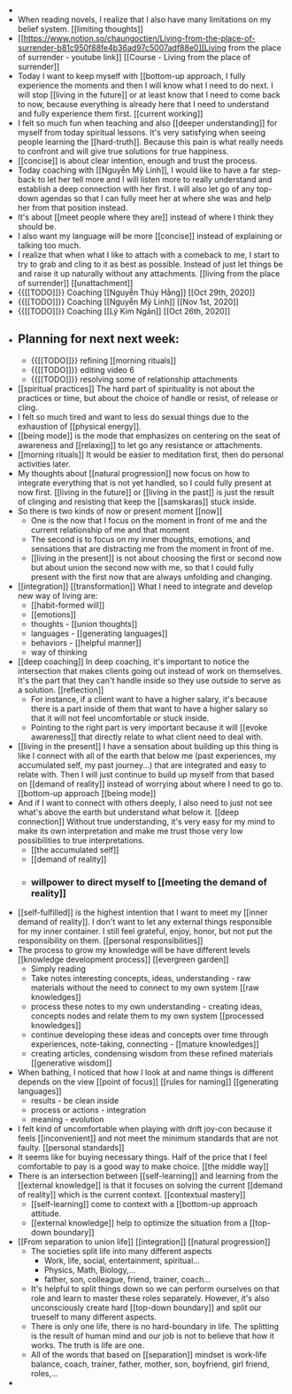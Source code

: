 - 
- When reading novels, I realize that I also have many
limitations on my belief system. [[limiting thoughts]]
- [[https://www.notion.so/chaungoctien/Living-from-the-place-of-surrender-b81c950f88fe4b36ad97c5007adf88e0][Living
from the place of surrender - youtube link]] [[Course - Living from the place
of surrender]]
- Today I want to keep myself with [[bottom-up approach, I
fully experience the moments and then I will know what I need to do next. I
will stop [[living in the future]] or at least know that I need to come back to
now, because everything is already here that I need to understand and fully
experience them first.  [[current working]]
- I felt so much fun when teaching and also [[deeper understanding]] for myself from today spiritual lessons. It's very satisfying
when seeing people learning the [[hard-truth]]. Because this pain is what
really needs to confront and will give true solutions for true happiness.
- [[concise]] is about clear intention, enough and trust the
process.
- Today coaching with [[Nguyễn Mỹ Linh]], I would like to have
a far step-back to let her tell more and I will listen more to really
understand and establish a deep connection with her first. I will also let go
of any top-down agendas so that I can fully meet her at where she was and help
her from that position instead.
- It's about [[meet people
where they are]] instead of where I think they should be.
- I also want my language
will be more [[concise]] instead of explaining or talking too much.
- I realize that when what I like to attach with a comeback to
me, I start to try to grab and cling to it as best as possible. Instead of just
let things be and raise it up naturally without any attachments. [[living from the place of surrender]] [[unattachment]]
- {{[[TODO]]}} Coaching
[[Nguyễn Thúy Hằng]] [[Oct 29th, 2020]]
- {{[[TODO]]}} Coaching [[Nguyễn Mỹ Linh]] [[Nov 1st, 2020]]
- {{[[TODO]]}} Coaching [[Lý Kim Ngân]] [[Oct 26th, 2020]]
- Planning for next next week:
    - 
    - {{[[TODO]]}}  refining [[morning rituals]]
    - {{[[TODO]]}}  editing video 6
    - {{[[TODO]]}}  resolving some of relationship attachments
- [[spiritual practices]] The hard part of spirituality is not
about the practices or time, but about the choice of handle or resist, of
release or cling.
- I felt so much tired and want to less do sexual things due
to the exhaustion of [[physical energy]].
- [[being mode]] is the mode that emphasizes on centering on
the seat of awareness and [[relaxing]] to let go any resistance or
attachments.
- [[morning rituals]] It would be easier to meditation first,
then do personal activities later.
- My thoughts about [[natural progression]] now focus
on how to integrate everything that is not yet handled, so I could fully
present at now first. [[living in the future]] or [[living in the past]] is
just the result of clinging and resisting that keep the [[samskaras]] stuck
inside.
- So there is two kinds of now or present moment [[now]]
    - One is the now that I focus on the moment in front of me and the current relationship of me and that moment
    - The second is to focus on my inner thoughts, emotions, and sensations that are distracting me from the moment in front of me.
    - [[living in the present]] is not about choosing the first or second now but about union the second now with me, so that I could fully present with the first now that are always unfolding and changing.
- [[integration]] [[transformation]] What I need to integrate and develop new way of living are:
    - [[habit-formed will]]
    - [[emotions]]
    - thoughts - [[union thoughts]]
    - languages - [[generating languages]]
    - behaviors - [[helpful manner]]
    - way of thinking
- [[deep coaching]] In deep coaching, it's important to notice the intersection that makes clients going out instead of work on themselves. It's the part that they can't handle inside so they use outside to serve as a solution. [[reflection]]
    - For instance, if a client want to have a higher salary, it's because there is a part inside of them that want to have a higher salary so that it will not feel uncomfortable or stuck inside.
    - Pointing to the right part is very important because it will [[evoke awareness]] that directly relate to what client need to deal with.
- [[living in the present]] I have a sensation about building up this thing is like I connect with all of the earth that below me (past experiences, my accumulated self, my past journey...) that are integrated and easy to relate with. Then I will just continue to build up myself from that based on [[demand of reality]] instead of worrying about where I need to go to. [[bottom-up approach [[being mode]] 
- And if I want to connect with others deeply, I also need to just not see what's above the earth but understand what below it. [[deep connection]] Without true understanding, it's very easy for my mind to make its own interpretation and make me trust those very low possibilities to true interpretations.
    - [[the accumulated self]]
    - [[demand of reality]]
    - ### willpower to direct myself to [[meeting the demand of reality]]
- [[self-fulfilled]] is the highest intention that I want to
meet my [[inner demand of reality]]. I don't want to let any external things
responsible for my inner container. I still feel grateful, enjoy, honor, but
not put the responsibility on them. [[personal responsibilities]]
- The process to grow my knowledge will be have different levels [[knowledge development process]] [[evergreen garden]]
    - Simply reading
    - Take notes interesting concepts, ideas, understanding - raw
materials without the need to connect to my own system [[raw knowledges]]
    - process these notes to my own understanding - creating
ideas, concepts nodes and relate them to my own system [[processed knowledges]]
    - continue developing these ideas and concepts over time
through experiences, note-taking, connecting - [[mature knowledges]]
    - creating articles, condensing wisdom from these refined
materials [[generative wisdom]]
- When bathing, I noticed that how I look at and name things is different depends on the view [[point of focus]] [[rules for naming]] [[generating languages]]
    - results - be clean inside
    - process or actions - integration
    - meaning - evolution
- I felt kind of uncomfortable when playing with drift joy-con because it feels [[inconvenient]] and not meet the minimum standards that are not faulty. [[personal standards]]
- It seems like for buying necessary things. Half of the price that I feel comfortable to pay is a good way to make choice. [[the middle way]]
- There is an intersection between [[self-learning]] and learning from the [[external knowledge]] is that it focuses on solving the current [[demand of reality]]  which is the current context. [[contextual mastery]]
    - [[self-learning]] come to context with a [[bottom-up approach attitude.
    - [[external knowledge]] help to optimize the situation from a [[top-down boundary]]
- [[From separation to union life]] [[integration]] [[natural progression]]
    - The societies split life into many different aspects
        - Work, life, social, entertainment, spiritual...
        - Physics, Math, Biology,...
        - father, son, colleague, friend, trainer, coach...
    - It's helpful to split things down so we can perform ourselves on that role and learn to master these roles separately. However, it's also unconsciously create hard [[top-down boundary]] and split our trueself to many different aspects.
    - There is only one life, there is no hard-boundary in life. The splitting is the result of human mind and our job is not to believe that how it works. The truth is life are one.
    - All of the words that based on [[separation]] mindset is work-life balance, coach, trainer, father, mother, son, boyfriend, girl friend, roles,...
- 
